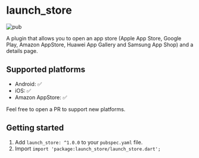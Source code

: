 # launch_store

![pub](https://img.shields.io/badge/pub-v1.0.0-blue)

A plugin that allows you to open an app store (Apple App Store, Google Play, Amazon AppStore, Huawei App Gallery and Samsung App Shop) and a details page.

## Supported platforms

- Android: ✅
- iOS: ✅
- Amazon AppStore: ✅

Feel free to open a PR to support new platforms.

## Getting started

1. Add `launch_store: ^1.0.0` to your `pubspec.yaml` file.
2. Import `import 'package:launch_store/launch_store.dart';`